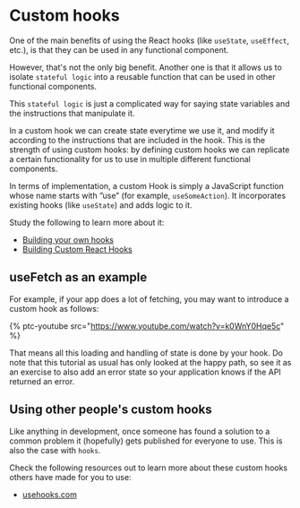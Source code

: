 # Custom hooks

One of the main benefits of using the React hooks (like `useState`, `useEffect`, etc.), is that they can be used in any functional component.

However, that's not the only big benefit. Another one is that it allows us to isolate `stateful logic` into a reusable function that can be used in other functional components.

This `stateful logic` is just a complicated way for saying state variables and the instructions that manipulate it.

In a custom hook we can create state everytime we use it, and modify it according to the instructions that are included in the hook. This is the strength of using custom hooks: by defining custom hooks we can replicate a certain functionality for us to use in multiple different functional components.

In terms of implementation, a custom Hook is simply a JavaScript function whose name starts with ”use” (for example, `useSomeAction`). It incorporates existing hooks (like `useState`) and adds logic to it.

Study the following to learn more about it:

- [Building your own hooks](https://reactjs.org/docs/hooks-custom.html)
- [Building Custom React Hooks](https://medium.com/prototyped/building-custom-react-hooks-f6aad8567825)

## useFetch as an example
For example, if your app does a lot of fetching, you may want to introduce a custom hook as follows:

{% ptc-youtube src="https://www.youtube.com/watch?v=k0WnY0Hqe5c" %}

That means all this loading and handling of state is done by your hook. Do note that this tutorial as usual has only looked at the happy path, so see it as an exercise to also add an error state so your application knows if the API returned an error.

## Using other people's custom hooks

Like anything in development, once someone has found a solution to a common problem it (hopefully) gets published for everyone to use. This is also the case with `hooks`.

Check the following resources out to learn more about these custom hooks others have made for you to use:

- [usehooks.com](https://usehooks.com/)
